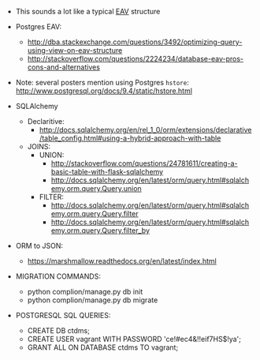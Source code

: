 - This sounds a lot like a typical [EAV](https://en.wikipedia.org/wiki/Entity%E2%80%93attribute%E2%80%93value_model) structure
- Postgres EAV:
  - http://dba.stackexchange.com/questions/3492/optimizing-query-using-view-on-eav-structure
  - http://stackoverflow.com/questions/2224234/database-eav-pros-cons-and-alternatives
- Note: several posters mention using Postgres `hstore`: http://www.postgresql.org/docs/9.4/static/hstore.html

- SQLAlchemy
  - Declaritive:
    - http://docs.sqlalchemy.org/en/rel_1_0/orm/extensions/declarative/table_config.html#using-a-hybrid-approach-with-table
  - JOINS:
    - UNION:
      - http://stackoverflow.com/questions/24781611/creating-a-basic-table-with-flask-sqlalchemy
      - http://docs.sqlalchemy.org/en/latest/orm/query.html#sqlalchemy.orm.query.Query.union
    - FILTER:
      - http://docs.sqlalchemy.org/en/latest/orm/query.html#sqlalchemy.orm.query.Query.filter
      - http://docs.sqlalchemy.org/en/latest/orm/query.html#sqlalchemy.orm.query.Query.filter_by

- ORM to JSON:
  - https://marshmallow.readthedocs.org/en/latest/index.html

- MIGRATION COMMANDS:
  - python complion/manage.py db init
  - python complion/manage.py db migrate

- POSTGRESQL SQL QUERIES:
  - CREATE DB ctdms;
  - CREATE USER vagrant WITH PASSWORD 'ce!#ec4&!!eif7HS$!ya';
  - GRANT ALL ON DATABASE ctdms TO vagrant;

